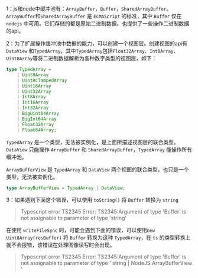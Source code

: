 1：js和node中缓冲池有：`ArrayBuffer`，`Buffer`，`SharedArrayBuffer`。`ArrayBuffer`和`SharedArrayBuffer` 是 `ECMAScript` 的标准，其中 `Buffer` 仅在 `nodejs` 中可用。它们存储的都是原始二进制数据，也提供了一些操作二进制数据的api。

2：为了扩展操作缓冲池中数据的能力，可以创建一个视图层。创建视图的api有 `DataView` 和`TypedArray`，其中`TypedArray`包括`Float32Array`、`Int8Array`、`Uint8Array`等将二进制数据解析为各种数字类型的视图层，如下：

```typescript
type TypedArray =
    | Uint8Array
    | Uint8ClampedArray
    | Uint16Array
    | Uint32Array
    | Int8Array
    | Int16Array
    | Int32Array
    | BigUint64Array
    | BigInt64Array
    | Float32Array
    | Float64Array;
```

`TypedArray` 是一个类型，无法被实例化，是上面所描述视图层的联合类型。`DataView` 只能操作 `ArrayBuffer` 和 `SharedArrayBuffer`，`TypedArray` 能操作所有缓冲池。

`ArrayBufferView` 是 `TypedArray` 和 `DataView` 两个视图的联合类型，也只是一个类型，无法被实例化。

```typescript
type ArrayBufferView = TypedArray | DataView;
```

3：如果遇到下面这个错误，可以使用 `toString()` 将 `Buffer` 转换为 `string`

> Typescript error TS2345 Error: TS2345:Argument of type 'Buffer' is not assignable to parameter of type 'string'

在使用 `writeFileSync` 时，可能会遇到下面的错误，可以使用`new Uint8Array(resBuffer)` 将 `Buffer` 转换为这种 `TypedArray`，在 `ts` 的类型转换上就不会报错，该错误在处理图像读写时会出现。

> Typescript error TS2345 Error: TS2345:Argument of type 'Buffer' is not assignable to parameter of type ' string | NodeJS.ArrayBufferView '